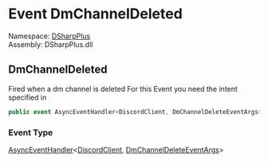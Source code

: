 # Event DmChannelDeleted

Namespace: [DSharpPlus](DSharpPlus.md)  
Assembly: DSharpPlus.dll

## <a id="DSharpPlus_DiscordShardedClient_DmChannelDeleted"></a>DmChannelDeleted

Fired when a dm channel is deleted
For this Event you need the <xref href="DSharpPlus.DiscordIntents.DirectMessages" data-throw-if-not-resolved="false"></xref> intent specified in <xref href="DSharpPlus.DiscordConfiguration.Intents" data-throw-if-not-resolved="false"></xref>

```csharp
public event AsyncEventHandler<DiscordClient, DmChannelDeleteEventArgs> DmChannelDeleted
```

### Event Type

[AsyncEventHandler](DSharpPlus.AsyncEvents.AsyncEventHandler\-2.md)<[DiscordClient](DSharpPlus.DiscordClient.md), [DmChannelDeleteEventArgs](DSharpPlus.EventArgs.DmChannelDeleteEventArgs.md)\>

